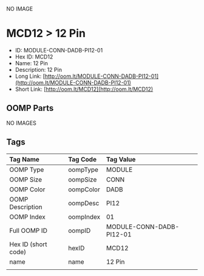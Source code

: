 


  
NO IMAGE  
# MCD12 > 12 Pin

- ID: MODULE-CONN-DADB-PI12-01
- Hex ID: MCD12
- Name: 12 Pin
- Description: 12 Pin
- Long Link: [http://oom.lt/MODULE-CONN-DADB-PI12-01](http://oom.lt/MODULE-CONN-DADB-PI12-01)
- Short Link: [http://oom.lt/MCD12](http://oom.lt/MCD12)

## OOMP Parts
  
NO IMAGES  
## Tags
  

|Tag Name|Tag Code|Tag Value|
| :--- | :--- | :--- |
|OOMP Type|oompType|MODULE|
|OOMP Size|oompSize|CONN|
|OOMP Color|oompColor|DADB|
|OOMP Description|oompDesc|PI12|
|OOMP Index|oompIndex|01|
|Full OOMP ID|oompID|MODULE-CONN-DADB-PI12-01|
|Hex ID (short code)|hexID|MCD12|
|name|name|12 Pin|
||||
